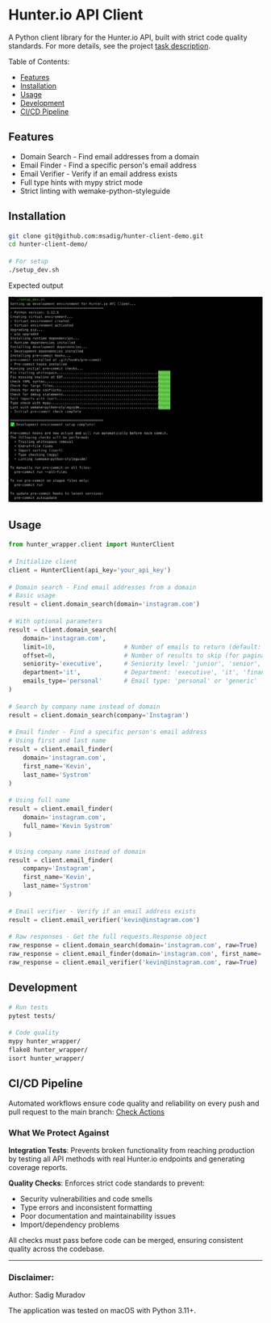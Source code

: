 # Hunter.io API Client

A Python client library for the Hunter.io API, built with strict code quality standards. For more details, see the project [task description](_data/TASK.md).

Table of Contents:

* [Features](#features)
* [Installation](#installation)
* [Usage](#usage)
* [Development](#development)
* [CI/CD Pipeline](#cicd-pipeline)

## Features

- Domain Search - Find email addresses from a domain
- Email Finder - Find a specific person's email address
- Email Verifier - Verify if an email address exists
- Full type hints with mypy strict mode
- Strict linting with wemake-python-styleguide

## Installation

```bash
git clone git@github.com:msadig/hunter-client-demo.git
cd hunter-client-demo/

# For setup
./setup_dev.sh
```

Expected output

![Setup Screenshot](_data/setup.png)

## Usage

```python
from hunter_wrapper.client import HunterClient

# Initialize client
client = HunterClient(api_key='your_api_key')

# Domain search - Find email addresses from a domain
# Basic usage
result = client.domain_search(domain='instagram.com')

# With optional parameters
result = client.domain_search(
    domain='instagram.com',
    limit=10,                   # Number of emails to return (default: 10, max: 100)
    offset=0,                   # Number of results to skip (for pagination)
    seniority='executive',      # Seniority level: 'junior', 'senior', 'executive'
    department='it',            # Department: 'executive', 'it', 'finance', 'management', etc.
    emails_type='personal'      # Email type: 'personal' or 'generic'
)

# Search by company name instead of domain
result = client.domain_search(company='Instagram')

# Email finder - Find a specific person's email address
# Using first and last name
result = client.email_finder(
    domain='instagram.com',
    first_name='Kevin',
    last_name='Systrom'
)

# Using full name
result = client.email_finder(
    domain='instagram.com',
    full_name='Kevin Systrom'
)

# Using company name instead of domain
result = client.email_finder(
    company='Instagram',
    first_name='Kevin',
    last_name='Systrom'
)

# Email verifier - Verify if an email address exists
result = client.email_verifier('kevin@instagram.com')

# Raw responses - Get the full requests.Response object
raw_response = client.domain_search(domain='instagram.com', raw=True)
raw_response = client.email_finder(domain='instagram.com', first_name='Kevin', last_name='Systrom', raw=True)
raw_response = client.email_verifier('kevin@instagram.com', raw=True)
```

## Development

```bash
# Run tests
pytest tests/

# Code quality
mypy hunter_wrapper/
flake8 hunter_wrapper/
isort hunter_wrapper/
```

## CI/CD Pipeline

Automated workflows ensure code quality and reliability on every push and pull request to the main branch: [Check Actions](https://github.com/msadig/hunter-wrapper-demo/actions)

### What We Protect Against

**Integration Tests**: Prevents broken functionality from reaching production by testing all API methods with real Hunter.io endpoints and generating coverage reports.

**Quality Checks**: Enforces strict code standards to prevent:
- Security vulnerabilities and code smells
- Type errors and inconsistent formatting
- Poor documentation and maintainability issues
- Import/dependency problems

All checks must pass before code can be merged, ensuring consistent quality across the codebase.

---

### Disclaimer:

Author: Sadig Muradov

The application was tested on macOS with Python 3.11+.
